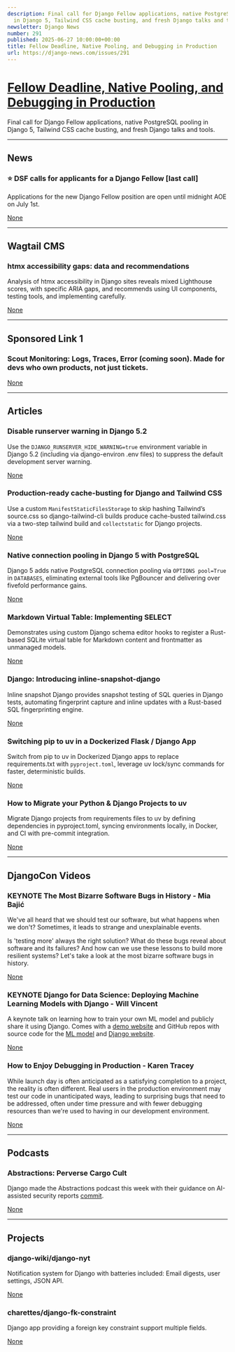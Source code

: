 ```yaml
---
description: Final call for Django Fellow applications, native PostgreSQL pooling
  in Django 5, Tailwind CSS cache busting, and fresh Django talks and tools.
newsletter: Django News
number: 291
published: 2025-06-27 10:00:00+00:00
title: Fellow Deadline, Native Pooling, and Debugging in Production
url: https://django-news.com/issues/291
---
```


# [Fellow Deadline, Native Pooling, and Debugging in Production](https://django-news.com/issues/291)

Final call for Django Fellow applications, native PostgreSQL pooling in Django 5, Tailwind CSS cache busting, and fresh Django talks and tools.

  ----

  ## News

  ### ⭐ DSF calls for applicants for a Django Fellow [last call]

  <p>Applications for the new Django Fellow position are open until midnight AOE on July 1st.</p>

  [None](None)

  ----

  ## Wagtail CMS

  ### htmx accessibility gaps: data and recommendations

  <p>Analysis of htmx accessibility in Django sites reveals mixed Lighthouse scores, with specific ARIA gaps, and recommends using UI components, testing tools, and implementing carefully.</p>

  [None](None)

  ----

  ## Sponsored Link 1

  ### Scout Monitoring: Logs, Traces, Error (coming soon). Made for devs who own products, not just tickets.

  

  [None](None)

  ----

  ## Articles

  ### Disable runserver warning in Django 5.2

  <p>Use the <code>DJANGO_RUNSERVER_HIDE_WARNING=true</code> environment variable in Django 5.2 (including via django-environ .env files) to suppress the default development server warning.</p>

  [None](None)

  ### Production-ready cache-busting for Django and Tailwind CSS

  <p>Use a custom <code>ManifestStaticFilesStorage</code> to skip hashing Tailwind’s source.css so django-tailwind-cli builds produce cache-busted tailwind.css via a two-step tailwind build and <code>collectstatic</code> for Django projects.</p>

  [None](None)

  ### Native connection pooling in Django 5 with PostgreSQL

  <p>Django 5 adds native PostgreSQL connection pooling via <code>OPTIONS pool=True</code> in <code>DATABASES</code>, eliminating external tools like PgBouncer and delivering over fivefold performance gains.</p>

  [None](None)

  ### Markdown Virtual Table: Implementing SELECT

  <p>Demonstrates using custom Django schema editor hooks to register a Rust-based SQLite virtual table for Markdown content and frontmatter as unmanaged models.</p>

  [None](None)

  ### Django: Introducing inline-snapshot-django

  <p>Inline snapshot Django provides snapshot testing of SQL queries in Django tests, automating fingerprint capture and inline updates with a Rust-based SQL fingerprinting engine.</p>

  [None](None)

  ### Switching pip to uv in a Dockerized Flask / Django App

  <p>Switch from pip to uv in Dockerized Django apps to replace requirements.txt with <code>pyproject.toml</code>, leverage uv lock/sync commands for faster, deterministic builds.</p>

  [None](None)

  ### How to Migrate your Python & Django Projects to uv

  <p>Migrate Django projects from requirements files to uv by defining dependencies in pyproject.toml, syncing environments locally, in Docker, and CI with pre-commit integration.</p>

  [None](None)

  ----

  ## DjangoCon Videos

  ### KEYNOTE The Most Bizarre Software Bugs in History - Mia Bajić

  <p>We've all heard that we should test our software, but what happens when we don't? Sometimes, it leads to strange and unexplainable events.</p>

<p>Is 'testing more' always the right solution? What do these bugs reveal about software and its failures? And how can we use these lessons to build more resilient systems? Let's take a look at the most bizarre software bugs in history.</p>

  [None](None)

  ### KEYNOTE Django for Data Science: Deploying Machine Learning Models with Django - Will Vincent

  <p>A keynote talk on learning how to train your own ML model and publicly share it using Django. Comes with a <a href="https://cur.at/H211AWs">demo website</a> and GitHub repos with source code for the <a href="https://cur.at/DpValPo">ML model</a> and <a href="https://cur.at/grkNCYY">Django website</a>.</p>

  [None](None)

  ### How to Enjoy Debugging in Production - Karen Tracey

  <p>While launch day is often anticipated as a satisfying completion to a project, the reality is often different. Real users in the production environment may test our code in unanticipated ways, leading to surprising bugs that need to be addressed, often under time pressure and with fewer debugging resources than we're used to having in our development environment.</p>

  [None](None)

  ----

  ## Podcasts

  ### Abstractions: Perverse Cargo Cult

  <p>Django made the Abstractions podcast this week with their guidance on AI-assisted security reports <a href="https://cur.at/k3GHXX1">commit</a>.</p>

  [None](None)

  ----

  ## Projects

  ### django-wiki/django-nyt

  <p>Notification system for Django with batteries included: Email digests, user settings, JSON API.</p>

  [None](None)

  ### charettes/django-fk-constraint

  <p>Django app providing a foreign key constraint support multiple fields.</p>

  [None](None)